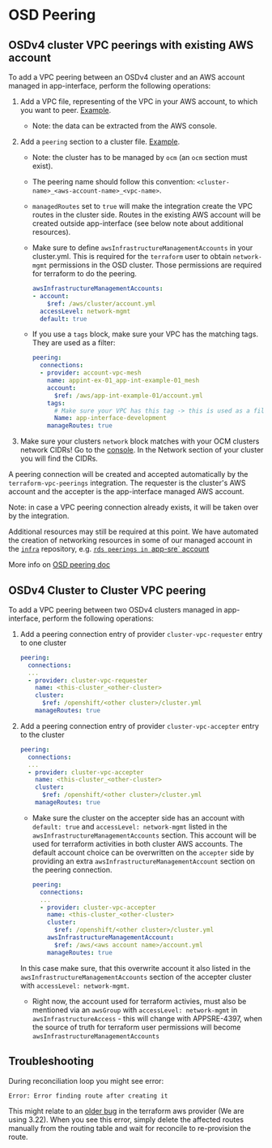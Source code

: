 # OSD Peering

## OSDv4 cluster VPC peerings with existing AWS account

To add a VPC peering between an OSDv4 cluster and an AWS account managed in app-interface, perform the following operations:

1. Add a VPC file, representing of the VPC in your AWS account, to which you want to peer. [Example](/data/aws/app-sre/vpcs/app-sre-vpc-01.yml).

    * Note: the data can be extracted from the AWS console.

2. Add a `peering` section to a cluster file. [Example](/data/openshift/app-sre-stage-01/cluster.yml#L45-49).

    * Note: the cluster has to be managed by `ocm` (an `ocm` section must exist).
    * The peering name should follow this convention: `<cluster-name>_<aws-account-name>_<vpc-name>`.
    * `managedRoutes` set to `true` will make the integration create the VPC routes in the cluster side.  Routes in the existing AWS account will be created outside app-interface (see below note about additional resources).
    * Make sure to define `awsInfrastructureManagementAccounts` in your cluster.yml. This is required for the `terraform` user to obtain `network-mgmt` permissions in the OSD cluster. Those permissions are required for terraform to do the peering.

      ```yaml
      awsInfrastructureManagementAccounts:
      - account:
          $ref: /aws/cluster/account.yml
        accessLevel: network-mgmt
        default: true
      ```

    * If you use a `tags` block, make sure your VPC has the matching tags. They are used as a filter:

      ```yaml
      peering:
        connections:
        - provider: account-vpc-mesh
          name: appint-ex-01_app-int-example-01_mesh
          account:
            $ref: /aws/app-int-example-01/account.yml
          tags:
            # Make sure your VPC has this tag -> this is used as a filter!
            Name: app-interface-development
          manageRoutes: true
      ```

3. Make sure your clusters `network` block matches with your OCM clusters network CIDRs!
Go to the [console](https://console.redhat.com/openshift). In the Network section of your cluster you will find the CIDRs.

A peering connection will be created and accepted automatically by the `terraform-vpc-peerings` integration.
The requester is the cluster's AWS account and the accepter is the app-interface managed AWS account.

Note: in case a VPC peering connection already exists, it will be taken over by the integration.

Additional resources may still be required at this point. We have automated the creation of networking resources in some of our managed account in the [`infra`](https://gitlab.cee.redhat.com/app-sre/infra) repository, e.g. [`rds peerings in `app-sre` account](https://gitlab.cee.redhat.com/app-sre/infra/blob/master/terraform/app-sre/rds-vpc-subnets.tf)

More info on [OSD peering doc](https://docs.openshift.com/dedicated/4/cloud_infrastructure_access/dedicated-aws-peering.html)

## OSDv4 Cluster to Cluster VPC peering

To add a VPC peering between two OSDv4 clusters managed in app-interface, perform the following operations:

1. Add a peering connection entry of provider `cluster-vpc-requester` entry to one cluster
  
    ```yaml
    peering:
      connections:
      ...
      - provider: cluster-vpc-requester
        name: <this-cluster_<other-cluster>
        cluster:
          $ref: /openshift/<other cluster>/cluster.yml
        manageRoutes: true
    ```

2. Add a peering connection entry of provider `cluster-vpc-accepter` entry to the cluster
   
    ```yaml
    peering:
      connections:
      ...
      - provider: cluster-vpc-accepter
        name: <this-cluster_<other-cluster>
        cluster:
          $ref: /openshift/<other cluster>/cluster.yml
        manageRoutes: true
    ```

    * Make sure the cluster on the accepter side has an account with `default: true` and `accessLevel: network-mgmt` listed in the `awsInfrastructureManagementAccounts` section. This account will be used for terraform activities in both cluster AWS accounts. The default account choice can be overwritten on the `accepter` side by providing an extra `awsInfrastructureManagementAccount` section on the peering connection.
  
      ```yaml
      peering:
        connections:
        ...
        - provider: cluster-vpc-accepter
          name: <this-cluster_<other-cluster>
          cluster:
            $ref: /openshift/<other cluster>/cluster.yml
          awsInfrastructureManagementAccount:
            $ref: /aws/<aws account name>/account.yml
          manageRoutes: true
      ```

    In this case make sure, that this overwrite account it also listed in the `awsInfrastructureManagementAccounts` section of the accepter cluster with `accessLevel: network-mgmt`.

    * Right now, the account used for terraform activies, must also be mentioned via an `awsGroup` with `accessLevel: network-mgmt` in `awsInfrastructureAccess` - this will change with APPSRE-4397, when the source of truth for terraform user permissions will become `awsInfrastructureManagementAccounts`

## Troubleshooting

During reconciliation loop you might see error:

```
Error: Error finding route after creating it
```

This might relate to an [older bug](https://github.com/hashicorp/terraform-provider-aws/issues/12073) in the terraform aws provider (We are using 3.22).
When you see this error, simply delete the affected routes manually from the routing table and wait for reconcile to re-provision the route.
